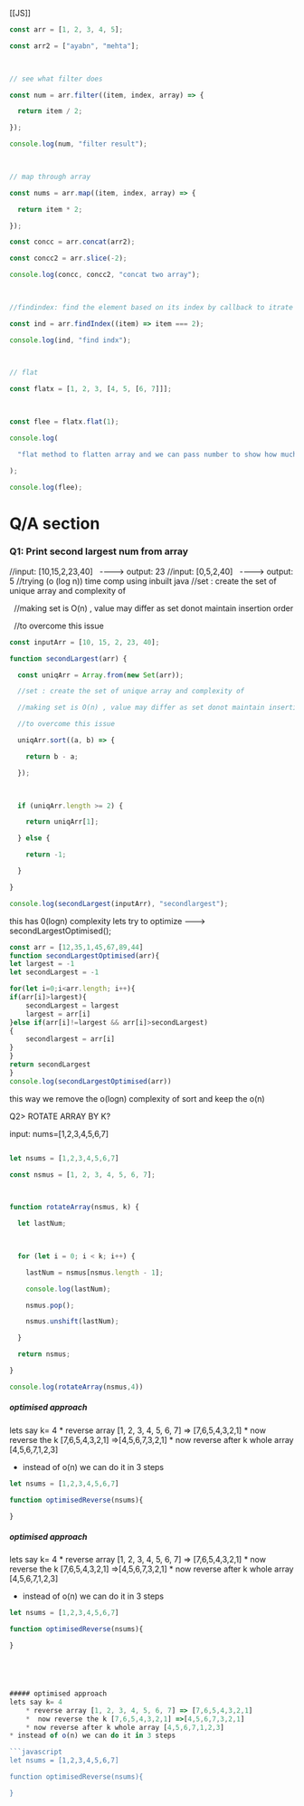 [[JS]]

```JAVASCRIPT
const arr = [1, 2, 3, 4, 5];

const arr2 = ["ayabn", "mehta"];

  

// see what filter does

const num = arr.filter((item, index, array) => {

  return item / 2;

});

console.log(num, "filter result");

  

// map through array

const nums = arr.map((item, index, array) => {

  return item * 2;

});

const concc = arr.concat(arr2);

const concc2 = arr.slice(-2);

console.log(concc, concc2, "concat two array");

  

//findindex: find the element based on its index by callback to itrate each element

const ind = arr.findIndex((item) => item === 2);

console.log(ind, "find indx");

  

// flat

const flatx = [1, 2, 3, [4, 5, [6, 7]]];

  

const flee = flatx.flat(1);

console.log(

  "flat method to flatten array and we can pass number to show how much deep we want to go "

);

console.log(flee);

 ``` 

# Q/A section

  

### Q1: Print second largest num from array

  //input: [10,15,2,23,40]   ----> output: 23
  //input: [0,5,2,40]   ----> output: 5
//trying (o (log n)) time comp using inbuilt java
//set : create the set of unique array and complexity of

  //making set is O(n) , value may differ as set donot maintain insertion order

  //to overcome this issue  

```JavaScript
const inputArr = [10, 15, 2, 23, 40];

function secondLargest(arr) {

  const uniqArr = Array.from(new Set(arr));

  //set : create the set of unique array and complexity of

  //making set is O(n) , value may differ as set donot maintain insertion order

  //to overcome this issue

  uniqArr.sort((a, b) => {

    return b - a;

  });

  

  if (uniqArr.length >= 2) {

    return uniqArr[1];

  } else {

    return -1;

  }

}

console.log(secondLargest(inputArr), "secondlargest");

```


this has 0(logn) complexity 
	lets try to optimize ---> secondLargestOptimised();
	
```JavaScript
const arr = [12,35,1,45,67,89,44]
function secondLargestOptimised(arr){
let largest = -1
let secondLargest = -1

for(let i=0;i<arr.length; i++){
if(arr[i]>largest){
	secondLargest = largest
	largest = arr[i]
}else if(arr[i]!=largest && arr[i]>secondLargest)
{
	secondlargest = arr[i]
}
}
return secondLargest
}
console.log(secondLargestOptimised(arr))
```

this way we remove the o(logn) complexity of sort and keep the o(n)

Q2> ROTATE ARRAY BY K?

input: nums=[1,2,3,4,5,6,7]

```JavaScript

let nsums = [1,2,3,4,5,6,7]

const nsmus = [1, 2, 3, 4, 5, 6, 7];

  

function rotateArray(nsmus, k) {

  let lastNum;

  

  for (let i = 0; i < k; i++) {

    lastNum = nsmus[nsmus.length - 1];

    console.log(lastNum);

    nsmus.pop();

    nsmus.unshift(lastNum);

  }

  return nsmus;

}

console.log(rotateArray(nsmus,4))
```




##### optimised approach
lets say k= 4
	* reverse array [1, 2, 3, 4, 5, 6, 7] => [7,6,5,4,3,2,1] 
	*  now reverse the k [7,6,5,4,3,2,1] =>[4,5,6,7,3,2,1]
	* now reverse after k whole array [4,5,6,7,1,2,3]
* instead of o(n) we can do it in 3 steps

```javascript
let nsums = [1,2,3,4,5,6,7]

function optimisedReverse(nsums){

}
```




##### optimised approach
lets say k= 4
	* reverse array [1, 2, 3, 4, 5, 6, 7] => [7,6,5,4,3,2,1] 
	*  now reverse the k [7,6,5,4,3,2,1] =>[4,5,6,7,3,2,1]
	* now reverse after k whole array [4,5,6,7,1,2,3]
* instead of o(n) we can do it in 3 steps

```javascript
let nsums = [1,2,3,4,5,6,7]

function optimisedReverse(nsums){

}





##### optimised approach
lets say k= 4
	* reverse array [1, 2, 3, 4, 5, 6, 7] => [7,6,5,4,3,2,1] 
	*  now reverse the k [7,6,5,4,3,2,1] =>[4,5,6,7,3,2,1]
	* now reverse after k whole array [4,5,6,7,1,2,3]
* instead of o(n) we can do it in 3 steps

```javascript
let nsums = [1,2,3,4,5,6,7]

function optimisedReverse(nsums){

}
